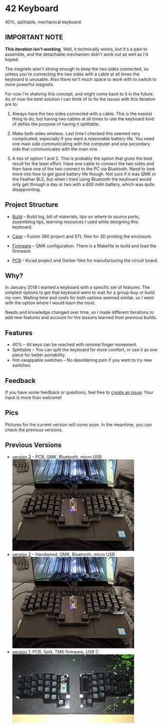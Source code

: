 # 42 Keyboard

40%, splittable, mechanical keyboard.

## IMPORTANT NOTE

**This iteration isn't working.** Well, it technically works, but it's a pain to
assemble, and the detachable mechanism didn't work out as well as I'd hoped.

The magnets aren't strong enough to keep the two sides connected, so unless
you're connecting the two sides with a cable at all times the keyboard is
unusable. Also there isn't much space to work with to switch to more powerful
magnets.

For now I'm shelving this concept, and might come back to it in the future. As
of now the best solution I can think of to fix the issues with this iteration
are to:

1. Always have the two sides connected with a cable. This is the easiest thing
   to do, but having two cables at all times to use the keyboard kind of defies
   the purpose of having it splittable.

2. Make both sides wireless. Last time I checked this seemed very complicated,
   especially if you want a reasonable battery life. You need one main side
   communicating with the computer and one secondary side that communicates with
   the main one.

3. A mix of option 1 and 2. This is probably the option that gives the best
   result for the least effort. Have one cable to connect the two sides and then
   have one of the two connect to the PC via Bluetooth. Need to look more into
   how to get good battery life though. Not sure if it was QMK or the Feather
   BLE, but when I tried using Bluetooth the keyboard would only get through a
   day or two with a 600 mAh battery, which was quite disappointing.

## Project Structure

- [Build](./build/README.md) – Build log, bill of materials, tips on where to
  source parts, assembling tips, learning resources I used while designing this
  keyboard.

- [Case](./case/README.md) – Fusion 360 project and STL files for 3D printing
  the enclosure.

- [Firmware](./firmware/README.md) – QMK configuration. There is a Makefile to
  build and load the firmware.

- [PCB](./pcb/README.md) – Kicad project and Gerber files for manufacturing the
  circuit board.

## Why?

In January 2018 I wanted a keyboard with a specific set of features. The
simplest options to get that keyboard were to wait for a group-buy or build my
own. Waiting time and costs for both options seemed similar, so I went with the
option where I would learn the most.

Needs and knowledge changed over time, so I made different iterations to add new
features and account for the lessons learned from previous builds.

## Features

- 40% – All keys can be reached with minimal finger movement.
- Splittable – You can split the keyboard for more comfort, or use it as one
  piece for better portability.
- Hot-swappable switches – No desoldering pain if you want to try new switches.

## Feedback

If you have some feedback or questions, feel free to [create an issue](https://github.com/nglgzz/42/issues/new). Your input is more than welcome!

## Pics

Pictures for the current version will come soon. In the meantime, you can check
the previous versions.

## Previous Versions

- [version 3](https://github.com/nglgzz/42/tree/rev-3) –
  PCB, QMK, Bluetooth, micro USB
  <br/><img alt="v3 picture" src="https://github.com/nglgzz/42/blob/rev-3/42.jpg?raw=true" width="400">
- [version 2](https://github.com/nglgzz/42/tree/rev-2) –
  Handwired, QMK, Bluetooth, micro USB
  <br/><img alt="v2 picture"  src="https://github.com/nglgzz/42/blob/rev-2/42.jpg?raw=true" width="400">
- [version 1:](https://github.com/nglgzz/42/tree/rev-1)
  PCB, Split, TMK firmware, USB C
  <br/><img alt="v1 picture" src="https://raw.githubusercontent.com/nglgzz/42/rev-1/42.jpeg" width="400">
